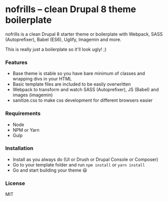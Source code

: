 # nofrills – clean Drupal 8 theme boilerplate

nofrills is a clean Drupal 8 starter theme or boilerplate with Webpack, SASS (Autoprefixer), Babel (ES6), Uglify, Imagemin and more.

This is really just a boilerplate so it'll look ugly! ;)

### Features

- Base theme is stable so you have bare minimum of classes and wrapping divs in your HTML
- Basic template files are included to be easily overwritten
- Webpack to transform and watch SASS (Autoprefixer), JS (Babel) and images (imagemin)
- sanitize.css to make css development for different browsers easier

### Requirements

- Node
- NPM or Yarn
- Gulp

### Installation

- Install as you always do (UI or Drush or Drupal Console or Composer)
- Go to your template folder and run `npm install` or `yarn install`
- Go and start building your theme 😃

### License

MIT
